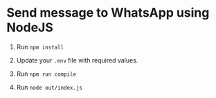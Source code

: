 # Send message to WhatsApp using NodeJS

1. Run `npm install`

2. Update your `.env` file with required values.

3. Run `npm run compile`

4. Run `node out/index.js`
